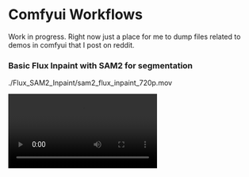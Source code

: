 # Comfyui Workflows

Work in progress. Right now just a place for me to dump files related to demos in comfyui that I post on reddit.

### Basic Flux Inpaint with SAM2 for segmentation

./Flux_SAM2_Inpaint/sam2_flux_inpaint_720p.mov

<video controls>
    <source src="Flux_SAM2_Inpaint/sam2_flux_inpaint_720p.mov" type="video/mp4">
</video>

